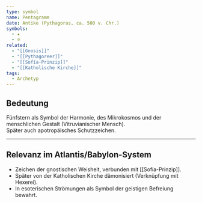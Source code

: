 ```yaml
---
type: symbol
name: Pentagramm
date: Antike (Pythagoras, ca. 500 v. Chr.)
symbols:
  - ★
  - 🔯
related:
  - "[[Gnosis]]"
  - "[[Pythagoreer]]"
  - "[[Sofía-Prinzip]]"
  - "[[Katholische Kirche]]"
tags:
  - Archetyp
---
```

## Bedeutung

Fünfstern als Symbol der Harmonie, des Mikrokosmos und der menschlichen Gestalt (Vitruvianischer Mensch).  
Später auch apotropäisches Schutzzeichen.  

---
## Relevanz im Atlantis/Babylon-System

- Zeichen der gnostischen Weisheit, verbunden mit [[Sofía-Prinzip]].  
- Später von der Katholischen Kirche dämonisiert (Verknüpfung mit Hexerei).  
- In esoterischen Strömungen als Symbol der geistigen Befreiung bewahrt.  
